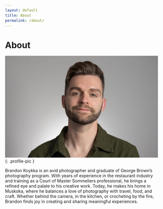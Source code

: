 ```yaml
---
layout: default
title: About
permalink: /about/
---
```


# About

![Brandon Koykka](/assets/images/brandon-koykka.jpg){: .profile-pic }

Brandon Koykka is an avid photographer and graduate of George Brown’s photography program. With years of experience in the restaurant industry and training as a Court of Master Sommeliers professional, he brings a refined eye and palate to his creative work. Today, he makes his home in Muskoka, where he balances a love of photography with travel, food, and craft. Whether behind the camera, in the kitchen, or crocheting by the fire, Brandon finds joy in creating and sharing meaningful experiences.